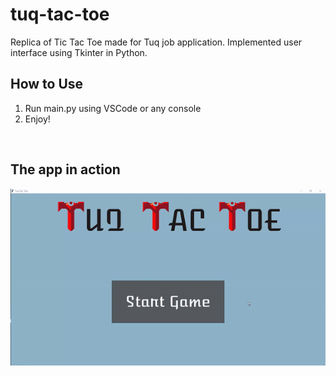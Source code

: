# tuq-tac-toe
Replica of Tic Tac Toe made for Tuq job application. Implemented user interface using Tkinter in Python.

## How to Use

1. Run main.py using VSCode or any console
2. Enjoy!

<br/>

## The app in action

![](samples/vidsample.gif)
